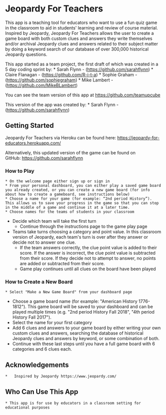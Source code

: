 # Jeopardy For Teachers

This app is a teaching tool for educators who want to use a fun quiz game in the classroom to aid in students' learning and review of course material. Inspired by Jeopardy, Jeopardy For Teachers allows the user to create a game board with both custom clues and answers they write themselves and/or archival Jeopardy clues and answers related to their subject matter by doing a keyword search of our database of over 300,000 historical Jeopardy questions.

This app started as a team project, the first draft of which was created in a 5 day coding sprint by:
	*	Sarah Flynn - (https://github.com/sarahflynn)
	*	Claire Flanagan - (https://github.com/R-i-t-a)
	*	Sophie Graham - (https://github.com/sophiegraham)
	*	Mike Lambert - (https://github.com/MikeBLambert)

You can see the team version of this app at https://github.com/teamupcube

This version of the app was created by:
	*	Sarah Flynn - (https://github.com/sarahflynn)

## Getting Started

Jeopardy For Teachers via Heroku can be found here: https://jeopardy-for-educators.herokuapp.com/

Alternatively, this updated version of the game can be found on GitHub: https://github.com/sarahflynn

### How to Play

	* On the welcome page either sign up or sign in
	* From your personal dashboard, you can either play a saved game board you already created, or you can create a new game board (for info about how to create a gameboard, see instructions below)
	* Choose a name for your game (for example: “2nd period History”). This allows us to save your progress in the game so that you can stop in the middle of a game and continue it at a later time.
	* Choose names for the teams of students in your classroom
  * Decide which team will take the first turn
	* Continue through the instructions page to the game play page
  * Teams take turns choosing a category and point value. In this classroom version of Jeopardy, each team's turn is over after they answer or decide not to answer one clue.
	* If the team answers correctly, the clue point value is added to their score. If the answer is incorrect, the clue point value is subtracted from their score. If they decide not to attempt to answer, no points are added or subtracted from their score.
	* Game play continues until all clues on the board have been played

### How to Create a New Board

	* Select "Make a New Game Board" from your dashboard page
  * Choose a game board name (for example: "American History 1776-1812"). This game board will be saved to your dashboard and can be played multiple times (e.g. "2nd period History Fall 2018", "4th period History Fall 2017"). 
  * Select the name for your first category
  * Add 6 clues and answers to your game board by either writing your own custom clues and answers, searching the database of historical Jeopardy clues and answers by keyword, or some combination of both.
  * Continue with these last steps until you have a full game board with 6 categories and 6 clues each.

## Acknowledgements

	*	Inspired by Jeopardy https://www.jeopardy.com/

## Who Can Use This App

	* This app is for use by educators in a classroom setting for educational purposes
